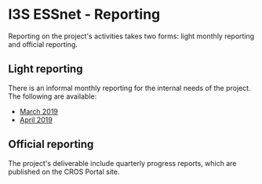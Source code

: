# I3S ESSnet - Reporting

Reporting on the project's activities takes two forms: light monthly reporting and official reporting.

## Light reporting

There is an informal monthly reporting for the internal needs of the project. The following are available:

  * [March 2019](2019-03.md)
  * [April 2019](2019-04.md)


## Official reporting

The project's deliverable include quarterly progress reports, which are published on the CROS Portal site.